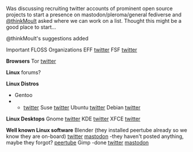 Was discussing recruiting twitter accounts of prominent open source projects to start a presence on mastodon/pleroma/general fediverse and [@thinkMoult](https://mastodon.social/@thinkMoult/100264994794994146) asked where we can work on a list. Thought this might be a good place to start...

@thinkMoult's suggestions added 

Important FLOSS Organizations 
EFF
[twitter](https://twitter.com/eff)
FSF
[twitter](https://twitter.com/fsf)

**Browsers**
Tor
[twitter](https://twitter.com/torproject)

**Linux** forums?

**Linux Distros**
*  Gentoo
*  *  [twitter](https://twitter.com/gentoo)
Suse
[twitter](https://twitter.com/SUSE)
Ubuntu
[twitter](https://twitter.com/ubuntu)
Debian
[twitter](https://twitter.com/debian)

**Linux Desktops**
Gnome
[twitter](https://twitter.com/gnome)
KDE
[twitter](https://twitter.com/kdecommunity)
XFCE
[twitter](https://twitter.com/xfceofficial)

**Well known Linux software**
Blender (they installed peertube already so we know they are on-board)
[twitter](https://twitter.com/blender_org)
[mastodon](https://mastodon.social/@Blender) -they haven't posted anything, maybe they forgot?
[peertube](https://video.blender.org/)
Gimp -done
[twitter](https://twitter.com/GIMP_Official)
[mastodon](https://mastodon.at/@GIMP)